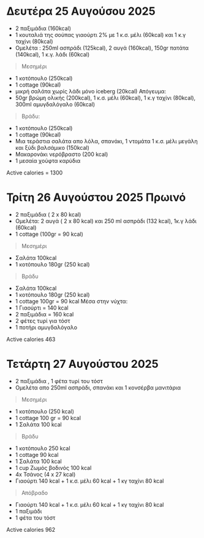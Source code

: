 # Δευτέρα 25 Αυγούσου 2025 

- 2 παξιμάδια (160kcal) 
- 1 κουταλιά της σούπας γιαούρτι 2% με 1 κ.σ. μέλι (60kcal) και 1 κ.γ ταχίνι (80kcal) 
- Ομελέτα : 250ml ασπράδι (125kcal), 2 αυγά (160kcal), 150gr πατάτα (140kcal), 1 κ.γ. λάδι (60kcal) 

> Μεσημέρι 

- 1 κοτόπουλο (250kcal) 
- 1 cottage (90kcal) 
- μικρή σαλάτα χωρίς λάδι μόνο iceberg (20kcal) Απόγευμα: 
- 50gr βρώμη ολικής (200kcal), 1 κ.σ. μέλι (60kcal), 1 κ.γ ταχίνι (80kcal), 300ml αμυγδαλόγαλο (60kcal) 

> Βράδυ: 
- 1 κοτόπουλο (250kcal) 
- 1 cottage (90kcal) 
- Μια τεράστια σαλάτα απο λόλα, σπανάκι, 1 ντομάτα 1 κ.σ. μέλι μεγάλη και ξύδι βαλσάμικο (150kcal) 
- Μακαρονάκι νερόβραστο (200 kcal) 
- 1 μεσαία χούφτα καρύδια 

Active calories = 1300

# Τρίτη 26 Αυγούστου 2025 Πρωινό 

- 2 παξιμάδια ( 2 x 80 kcal) 
- Ομελέτα: 2 αυγά ( 2 x 80 kcal) και 250 ml ασπράδι (132 kcal), 1κ.γ λάδι (60kcal) 
- 1 cottage (100gr = 90 kcal) 

> Μεσημέρι 

- Σαλάτα 100kcal 
- 1 κοτόπουλο 180gr (250 kcal) 

> Βράδυ 

- Σαλάτα 100kcal 
- 1 κοτόπουλο 180gr (250 kcal) 
- 1 cottage 100gr = 90 kcal Μέσα στην νύχτα: 
- 1 Γιαούρτι = 140 kcal 
- 2 παξιμάδια = 160 kcal 
- 2 φέτες τυρί για τόστ 
- 1 ποτήρι αμυγδαλόγαλο 

Active calories 463


# Τετάρτη 27 Αυγούστου 2025 

- 2 παξιμάδια , 1 φέτα τυρί του τόστ 
- Ομελέτα απο 250ml ασπράδι, σπανάκι και 1 κονσέρβα μανιτάρια

> Μεσημέρι

- 1 κοτόπουλο (250 kcal) 
- 1 cottage 100 gr = 90 kcal 
- 1 Σαλάτα 100 kcal 

> Βράδυ

- 1 κοτόπουλο 250 kcal 
- 1 cottage 90 kcal 
- 1 Σαλάτα 100 kcal 
- 1 cup Ζωμός βοδινός 100 kcal 
- 4x Τσάνος (4 x 27 kcal) 
- Γιαούρτι 140 kcal + 1 κ.σ. μέλι 60 kcal + 1 κγ ταχίνι 80 kcal 

> Απόβραδο

- Γιαούρτι 140 kcal + 1 κ.σ. μέλι 60 kcal + 1 κγ ταχίνι 80 kcal 
- 1 παξιμάδι 
- 1 φέτα του τόστ 

Active calories 962